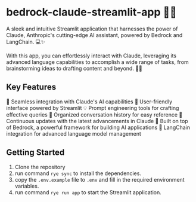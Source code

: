 # bedrock-claude-streamlit-app 🌱🚀
A sleek and intuitive Streamlit application that harnesses the power of Claude, Anthropic's cutting-edge AI assistant, powered by Bedrock and LangChain. 💻✨

With this app, you can effortlessly interact with Claude, leveraging its advanced language capabilities to accomplish a wide range of tasks, from brainstorming ideas to drafting content and beyond. 🎨📝

## Key Features
🤖 Seamless integration with Claude's AI capabilities
🌈 User-friendly interface powered by Streamlit
💡 Prompt engineering tools for crafting effective queries
📁 Organized conversation history for easy reference
🔄 Continuous updates with the latest advancements in Claude
🧱 Built on top of Bedrock, a powerful framework for building AI applications
🔗 LangChain integration for advanced language model management

## Getting Started

1. Clone the repository
2. run command `rye sync` to install the dependencies.
3. copy the `.env.example` file to `.env` and fill in the required environment variables.
4. run command `rye run app` to start the Streamlit application.

